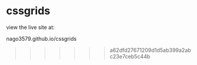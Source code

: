 # cssgrids

view the live site at:

nago3579.github.io/cssgrids
>>>>>>> a62dfd27671209d1d5ab399a2abc23e7ceb5c44b
